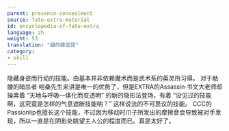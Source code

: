 ```yaml
---
parent: presence-concealment
source: fate-extra-material
id: encyclopedia-of-fate-extra
language: zh
weight: 53
translation: "貓的薛定諤"
category:
- skill
---
```


隐藏身姿而行动的技能。由基本并非依赖魔术而是武术系的英灵所习得。
对于骷髅的暗杀者·哈桑先生来讲是唯一的优势了，但是EXTRA的Assassin·书文大老师却操弄着
“天地与呼吸一体化而变透明”
的新的隐形法登场，有着
“没见过的技能啊，这究竟是怎样的气息遮断技能呐？”
这样说法的不可思议的技能。
CCC的Passionlip也擅长这个技能，不过因为移动时爪子所发出的摩擦音会导致被对手发现，所以一直是在阴影处眺望主人公的程度而已。真是太好了。
